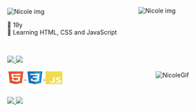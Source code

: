 <img align="center" width="120" alt="Nicole img" src="https://cdn.discordapp.com/attachments/857752764577742848/873000600516837477/welcomeglitch.gif"> <a href="https://github.com/nicolemachado"> <img align="right" width="200" alt="Nicole img" src="https://cdn.discordapp.com/attachments/857752764577742848/876967736184541184/nicole.png"></a>

🌺 19y
<br>
🌹 Learning HTML, CSS and JavaScript
<br>
##
<br>

 <div>
  <a href="https://github.com/nicolemachado">
  <img height="160em" src="https://github-readme-stats.vercel.app/api?username=nicolemachado&show_icons=true&theme=radical&include_all_commits=true&count_private=true"/>
  <img height="160em" src="https://github-readme-stats.vercel.app/api/top-langs/?username=nicolemachado&layout=compact&langs_count=7&theme=radical"/>
</div>
  
<div style="display: inline_block"><br>
  <img align="center" alt="HTML" height="30" width="40" src="https://raw.githubusercontent.com/devicons/devicon/master/icons/html5/html5-original.svg">
  <img align="center" alt="CSS" height="30" width="40" src="https://raw.githubusercontent.com/devicons/devicon/master/icons/css3/css3-original.svg">
  <img align="center" alt="Js" height="30" width="40" src="https://raw.githubusercontent.com/devicons/devicon/master/icons/javascript/javascript-plain.svg">
  <img align="right" width="160" alt="NicoleGif" src="https://cdn.discordapp.com/attachments/857752764577742848/872993774857490443/Webp.net-gifmaker.gif">
</div>
  
  ##
  
  <div> 
  <a href="https://www.instagram.com/_badgirlnicole/" target="_blank">
    <img src="https://img.shields.io/badge/-Instagram-%23E4405F?style=for-the-badge&logo=instagram&logoColor=white" target="_blank">
    </a>
  <a href="https://www.linkedin.com/in/nicole-machado-dev/" target="_blank">
    <img src="https://img.shields.io/badge/-LinkedIn-%230077B5?style=for-the-badge&logo=linkedin&logoColor=white" target="_blank">
    </a> 
  
</div>

